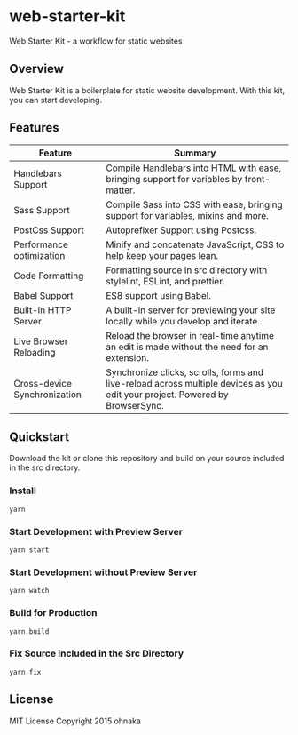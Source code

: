 # web-starter-kit
Web Starter Kit - a workflow for static websites

## Overview
Web Starter Kit is a boilerplate for static website development.
With this kit, you can start developing.

## Features

| Feature                      | Summary                                                                                                                      |
|------------------------------|------------------------------------------------------------------------------------------------------------------------------|
| Handlebars Support           | Compile Handlebars into HTML with ease, bringing support for variables by front-matter.                                      |
| Sass Support                 | Compile Sass into CSS with ease, bringing support for variables, mixins and more.                                            |
| PostCss Support              | Autoprefixer Support using Postcss.                                                                                          |
| Performance optimization     | Minify and concatenate JavaScript, CSS to help keep your pages lean.                                                         |
| Code Formatting              | Formatting source in src directory with stylelint, ESLint, and prettier.                                                     |
| Babel Support                | ES8 support using Babel.                                                                                                     |
| Built-in HTTP Server         | A built-in server for previewing your site locally while you develop and iterate.                                            |
| Live Browser Reloading       | Reload the browser in real-time anytime an edit is made without the need for an extension.                                   |
| Cross-device Synchronization | Synchronize clicks, scrolls, forms and live-reload across multiple devices as you edit your project. Powered by BrowserSync. |


## Quickstart
Download the kit or clone this repository and build on your source included in the src directory.

### Install
```
yarn
```

### Start Development with Preview Server
```
yarn start
```

### Start Development without Preview Server
```
yarn watch
```

### Build for Production
```
yarn build
```

### Fix Source included in the Src Directory
```
yarn fix
```

## License
MIT License
Copyright 2015 ohnaka
